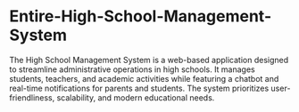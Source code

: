 # Entire-High-School-Management-System
The High School Management System is a web-based application designed to streamline administrative operations in high schools. It manages students, teachers, and academic activities while featuring a chatbot and real-time notifications for parents and students. The system prioritizes user-friendliness, scalability, and modern educational needs.
